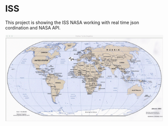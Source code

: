 # ISS
This project is showing the ISS NASA working with real time json cordination and NASA API.

![](https://raw.githubusercontent.com/naor2razon/ISS/master/iss.gif)
